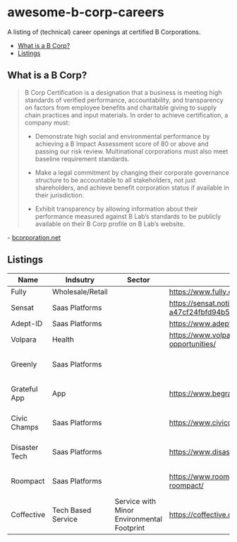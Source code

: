 # awesome-b-corp-careers
A listing of (technical) career openings at certified B Corporations.

- [What is a B Corp?](#what-is-a-b-corp)
- [Listings](#listings)

## What is a B Corp?

> B Corp Certification is a designation that a business is meeting high standards of verified performance, accountability, and transparency on factors from employee benefits and charitable giving to supply chain practices and input materials. In order to achieve certification, a company must: 
>
> - Demonstrate high social and environmental performance by achieving a B Impact Assessment score of 80 or above and passing our risk review. Multinational corporations must also meet baseline requirement standards. 
>
> - Make a legal commitment by changing their corporate governance structure to be accountable to all stakeholders, not just shareholders, and achieve benefit corporation status if available in their jurisdiction. 
>
> - Exhibit transparency by allowing information about their performance measured against B Lab’s standards to be publicly available on their B Corp profile on B Lab’s website.  

\- [bcorporation.net](https://www.bcorporation.net/en-us/certification)

## Listings

| Name | Indsutry | Sector | URL | B Corp Listing | 
| ---- | -------- | ------ | --- | -------------- |
| Fully | Wholesale/Retail | | https://www.fully.com/careers | |
| Sensat | Saas Platforms | | https://sensat.notion.site/Careers-at-Sensat-a47cf24fbfd94b55b81a090cbe67a565 |
| Adept-ID | Saas Platforms | | https://www.adept-id.com/careers/ |
| Volpara | Health | | https://www.volparahealth.com/careers/current-opportunities/ |
| Greenly | Saas Platforms | | | https://www.bcorporation.net/en-us/find-a-b-corp/company/greenly |
| Grateful App | App | | https://www.begrateful.org/contact | https://www.bcorporation.net/en-us/find-a-b-corp/company/grateful-app |
| Civic Champs | Saas Platforms | | https://www.civicchamps.com/careers | https://www.bcorporation.net/en-us/find-a-b-corp/company/civic-champs |
| Disaster Tech | Saas Platforms | | https://www.disastertech.com/careers | https://www.bcorporation.net/en-us/find-a-b-corp/company/disaster-tech |
| Roompact | Saas Platforms | | https://www.roompact.com/about/careers-at-roompact/ | https://www.bcorporation.net/en-us/find-a-b-corp/company/roompact |
| Coffective | Tech Based Service | Service with Minor Environmental Footprint | https://coffective.com/about/team/ | https://www.bcorporation.net/en-us/find-a-b-corp/company/coffective-l-l-c |

